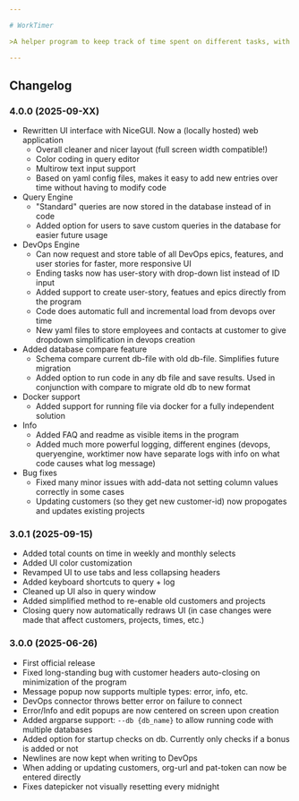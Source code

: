 ```yaml
---

# WorkTimer

>A helper program to keep track of time spent on different tasks, with built-in DevOps integration.

---
```


## Changelog

### 4.0.0 (2025-09-XX)
- Rewritten UI interface with NiceGUI. Now a (locally hosted) web application
  - Overall cleaner and nicer layout (full screen width compatible!)
  - Color coding in query editor
  - Multirow text input support
  - Based on yaml config files, makes it easy to add new entries over time without having to modify code
- Query Engine
  - "Standard" queries are now stored in the database instead of in code
  - Added option for users to save custom queries in the database for easier future usage
- DevOps Engine
  - Can now request and store table of all DevOps epics, features, and user stories for faster, more responsive UI
  - Ending tasks now has user-story with drop-down list instead of ID input
  - Added support to create user-story, featues and epics directly from the program
  - Code does automatic full and incremental load from devops over time
  - New yaml files to store employees and contacts at customer to give dropdown simplification in devops creation
- Added database compare feature
  - Schema compare current db-file with old db-file. Simplifies future migration
  - Added option to run code in any db file and save results. Used in conjunction with compare to migrate old db to new format
- Docker support
  - Added support for running file via docker for a fully independent solution
- Info
  - Added FAQ and readme as visible items in the program
  - Added much more powerful logging, different engines (devops, queryengine, worktimer now have separate logs with info on what code causes what log message)
- Bug fixes
  - Fixed many minor issues with add-data not setting column values correctly in some cases
  - Updating customers (so they get new customer-id) now propogates and updates existing projects

### 3.0.1 (2025-09-15)
- Added total counts on time in weekly and monthly selects
- Added UI color customization
- Revamped UI to use tabs and less collapsing headers
- Added keyboard shortcuts to query + log
- Cleaned up UI also in query window
- Added simplified method to re-enable old customers and projects
- Closing query now automatically redraws UI (in case changes were made that affect customers, projects, times, etc.)

### 3.0.0 (2025-06-26)
- First official release
- Fixed long-standing bug with customer headers auto-closing on minimization of the program
- Message popup now supports multiple types: error, info, etc.
- DevOps connector throws better error on failure to connect
- Error/Info and edit popups are now centered on screen upon creation
- Added argparse support: `--db {db_name}` to allow running code with multiple databases
- Added option for startup checks on db. Currently only checks if a bonus is added or not
- Newlines are now kept when writing to DevOps
- When adding or updating customers, org-url and pat-token can now be entered directly
- Fixes datepicker not visually resetting every midnight